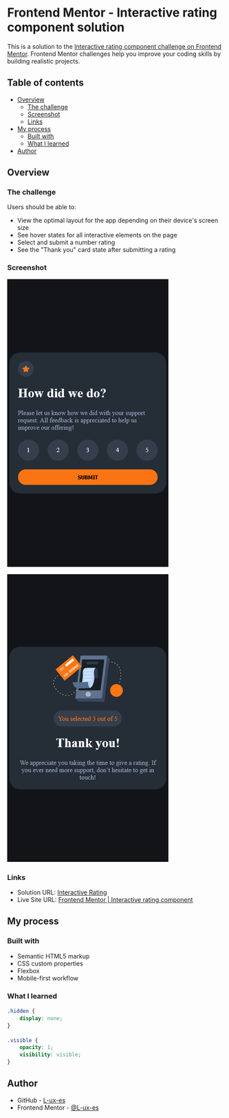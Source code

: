# Frontend Mentor - Interactive rating component solution

This is a solution to
the [Interactive rating component challenge on Frontend Mentor](https://www.frontendmentor.io/challenges/interactive-rating-component-koxpeBUmI).
Frontend Mentor challenges help you improve your coding skills by building realistic projects.

## Table of contents

- [Overview](#overview)
    - [The challenge](#the-challenge)
    - [Screenshot](#screenshot)
    - [Links](#links)
- [My process](#my-process)
    - [Built with](#built-with)
    - [What I learned](#what-i-learned)
- [Author](#author)

## Overview

### The challenge

Users should be able to:

- View the optimal layout for the app depending on their device's screen size
- See hover states for all interactive elements on the page
- Select and submit a number rating
- See the "Thank you" card state after submitting a rating

### Screenshot

![Form](Screenshot_Interactive_rating_component_mobile.png)

![Thanks state](Screenshot_Interactive_rating_component_thanks_state_mobile.png)

### Links

- Solution URL: [Interactive Rating](https://github.com/L-ux-es/InteractiveRating)
- Live Site URL: [Frontend Mentor | Interactive rating component](https://l-ux-es.github.io/InteractiveRating/)

## My process

### Built with

- Semantic HTML5 markup
- CSS custom properties
- Flexbox
- Mobile-first workflow

### What I learned

```css
.hidden {
    display: none;
}

.visible {
    opacity: 1;
    visibility: visible;
}
```

## Author

- GitHub - [L-ux-es](https://github.com/L-ux-es)
- Frontend Mentor - [@L-ux-es](https://www.frontendmentor.io/profile/L-ux-es)

